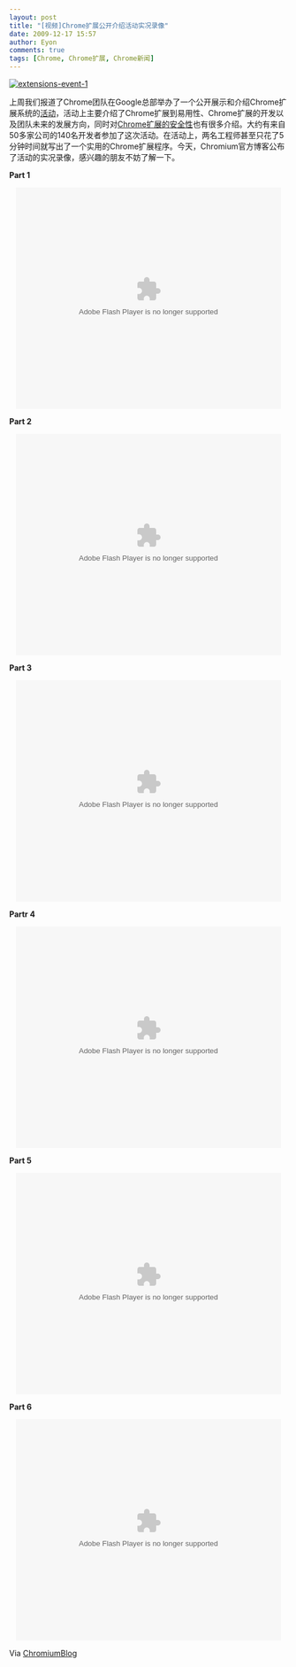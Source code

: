 ```yaml
---
layout: post
title: "[视频]Chrome扩展公开介绍活动实况录像"
date: 2009-12-17 15:57
author: Eyon
comments: true
tags: [Chrome, Chrome扩展, Chrome新闻]
---
```

<a href="http://img.chromi.org/2009/12/extensions-event-1.jpg">![extensions-event-1](http://img.chromi.org/2009/12/extensions-event-1-550x412.jpg "extensions-event-1")</a>

上周我们报道了Chrome团队在Google总部举办了一个公开展示和介绍Chrome扩展系统的[活动](http://www.chromi.org/archives/2469)，活动上主要介绍了Chrome扩展到易用性、Chrome扩展的开发以及团队未来的发展方向，同时对[Chrome扩展的安全性](http://www.chromi.org/archives/2479)也有很多介绍。大约有来自50多家公司的140名开发者参加了这次活动。在活动上，两名工程师甚至只花了5分钟时间就写出了一个实用的Chrome扩展程序。今天，Chromium官方博客公布了活动的实况录像，感兴趣的朋友不妨了解一下。<!--more-->

**Part 1**

<p style="text-align: center;"><embed src='http://player.youku.com/player.php/sid/XMTM5MTc5NzIw/v.swf' quality='high' width='480' height='400' align='middle' allowScriptAccess='sameDomain' type='application/x-shockwave-flash'></embed>


**Part 2**

<p style="text-align: center;"><embed src='http://player.youku.com/player.php/sid/XMTM5MTgwODYw/v.swf' quality='high' width='480' height='400' align='middle' allowScriptAccess='sameDomain' type='application/x-shockwave-flash'></embed>


**Part 3**

<p style="text-align: center;"><embed src='http://player.youku.com/player.php/sid/XMTM5MTgyOTM2/v.swf' quality='high' width='480' height='400' align='middle' allowScriptAccess='sameDomain' type='application/x-shockwave-flash'></embed>


**Partr 4**

<p style="text-align: center;"><embed src='http://player.youku.com/player.php/sid/XMTM5MTg1ODIw/v.swf' quality='high' width='480' height='400' align='middle' allowScriptAccess='sameDomain' type='application/x-shockwave-flash'></embed>


**Part 5**

<p style="text-align: center;"><embed src='http://player.youku.com/player.php/sid/XMTM5MTg0OTQ4/v.swf' quality='high' width='480' height='400' align='middle' allowScriptAccess='sameDomain' type='application/x-shockwave-flash'></embed>


**Part 6**

<p style="text-align: center;"><embed src='http://player.youku.com/player.php/sid/XMTM5MTgzNjQ0/v.swf' quality='high' width='480' height='400' align='middle' allowScriptAccess='sameDomain' type='application/x-shockwave-flash'></embed>


Via [ChromiumBlog](http://blog.chromium.org/2009/12/google-chrome-extensions-quick-recap-of.html)

